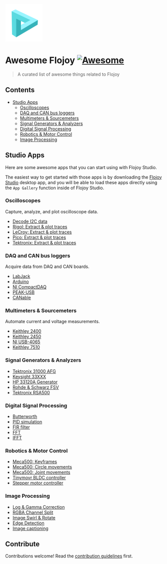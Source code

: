 <img src="./assets/logo.png" alt="Flojoy Logo" width="120" height="120">

# Awesome Flojoy [![Awesome](https://awesome.re/badge.svg)](https://awesome.re)

> A curated list of awesome things related to Flojoy

## Contents

- [Studio Apps](#studio-apps)
  - [Oscilloscopes](#oscilloscopes)
  - [DAQ and CAN bus loggers](#daq-and-can-bus-loggers)
  - [Multimeters & Sourcemeters](#multimeters--sourcemeters)
  - [Signal Generators & Analyzers](#signal-generators--analyzers)
  - [Digital Signal Processing](#digital-signal-processing)
  - [Robotics & Motor Control](#robotics--motor-control)
  - [Image Processing](#image-processing)

## Studio Apps

Here are some awesome apps that you can start using with Flojoy Studio.

The easiest way to get started with those apps is by downloading the
[Flojoy Studio](https://docs.flojoy.ai/studio/installation/) desktop app, and
you will be able to load these apps directly using the `App Gallery` function
inside of Flojoy Studio.

### Oscilloscopes

Capture, analyze, and plot oscilloscope data.

- [Decode I2C data](https://docs.flojoy.ai/blocks/hardware/oscilloscopes/tektronix/mso2x/decode-i2c-mso2x/)
- [Rigol: Extract & plot traces](https://docs.flojoy.ai/blocks/hardware/oscilloscopes/rigol/ds1074z/extract-trace-ds1074z/)
- [LeCroy: Extract & plot traces](https://docs.flojoy.ai/blocks/hardware/oscilloscopes/teledyne-lecroy/t3dso1xxx/measurement-t3dso1xxx/)
- [Pico: Extract & plot traces](https://docs.flojoy.ai/blocks/hardware/oscilloscopes/pico/pico2000/extract-trace-2000/)
- [Tektronix: Extract & plot traces](https://docs.flojoy.ai/blocks/hardware/oscilloscopes/tektronix/mdo3xxx/advanced-measurements-mdo3xxx/)

### DAQ and CAN bus loggers

Acquire data from DAQ and CAN boards.

- [LabJack](https://docs.flojoy.ai/blocks/hardware/daq-boards/labjack/u3/read-a0-pins/)
- [Arduino](https://docs.flojoy.ai/blocks/hardware/protocols/serial/open-serial/)
- [NI CompactDAQ](https://docs.flojoy.ai/blocks/hardware/daq-boards/national-instruments/compact-daq/read-input-stream/)
- [PEAK-USB](https://docs.flojoy.ai/blocks/hardware/protocols/can/bus/peak-connect/)
- [CANable](https://docs.flojoy.ai/blocks/hardware/protocols/can/bus/canable-connect/)

### Multimeters & Sourcemeters

Automate current and voltage measurements.

- [Keithley 2400](https://docs.flojoy.ai/blocks/hardware/sourcemeters/keithley/24xx/open-keithley-24xx/)
- [Keithley 2450](https://docs.flojoy.ai/blocks/hardware/sourcemeters/keithley/2450/connect-2450/)
- [NI USB-4065](https://docs.flojoy.ai/blocks/hardware/multimeters/ni/usb-4065/connection-usb4065/)
- [Keithley 7510](https://docs.flojoy.ai/blocks/hardware/multimeters/keithley/dmm7510/connect-dmm7510/)

### Signal Generators & Analyzers

- [Tektronix 31000 AFG](https://docs.flojoy.ai/blocks/hardware/function-generators/tektronix/31000/afg-31000/)
- [Keysight 33XXX](https://docs.flojoy.ai/blocks/hardware/function-generators/keysight/33xxx/connection-33510b/)
- [HP 33120A Generator](https://docs.flojoy.ai/blocks/hardware/function-generators/hp/33120a/amplitude-33120a/)
- [Rohde & Schwarz FSV](https://docs.flojoy.ai/blocks/hardware/signal-analyzers/rohde-schwarz/fsv/connection-fsv/)
- [Tektronix RSA500](https://docs.flojoy.ai/blocks/hardware/signal-analyzers/tektronix/rsa500/extract-spectrum-rsa500/)

### Digital Signal Processing

- [Butterworth](https://docs.flojoy.ai/blocks/dsp/butter/)
- [PID simulation](https://docs.flojoy.ai/blocks/dsp/pid/)
- [FIR filter](https://docs.flojoy.ai/blocks/dsp/fir/)
- [FFT](https://docs.flojoy.ai/blocks/dsp/fft/)
- [IFFT](https://docs.flojoy.ai/blocks/dsp/ifft/)

### Robotics & Motor Control

- [Meca500: Keyframes](https://docs.flojoy.ai/blocks/hardware/robotics/arms/meca500/move-keyframes/)
- [Meca500: Circle movements](https://docs.flojoy.ai/blocks/hardware/robotics/arms/meca500/move-circle/)
- [Meca500: Joint movements](https://docs.flojoy.ai/blocks/hardware/robotics/arms/meca500/move-joint/)
- [Tinymovr BLDC controller](https://docs.flojoy.ai/blocks/hardware/motors/bldc/tinymovr/tinymovr-set-velocity/)
- [Stepper motor controller](https://docs.flojoy.ai/blocks/hardware/motors/stepper/polulu/tic/)

### Image Processing

- [Log & Gamma Correction](https://docs.flojoy.ai/blocks/computer-vision/gamma-adjustment/)
- [RGBA Channel Split](https://docs.flojoy.ai/blocks/computer-vision/channel-split/)
- [Image Swirl & Rotate](https://docs.flojoy.ai/blocks/computer-vision/image-swirl/)
- [Edge Detection](https://docs.flojoy.ai/blocks/computer-vision/edge-detection/)
- [Image captioning](https://docs.flojoy.ai/blocks/ai-ml/image-captioning/nlp-connect-vit-gpt2/)

## Contribute

Contributions welcome! Read the [contribution guidelines](contributing.md) first.

